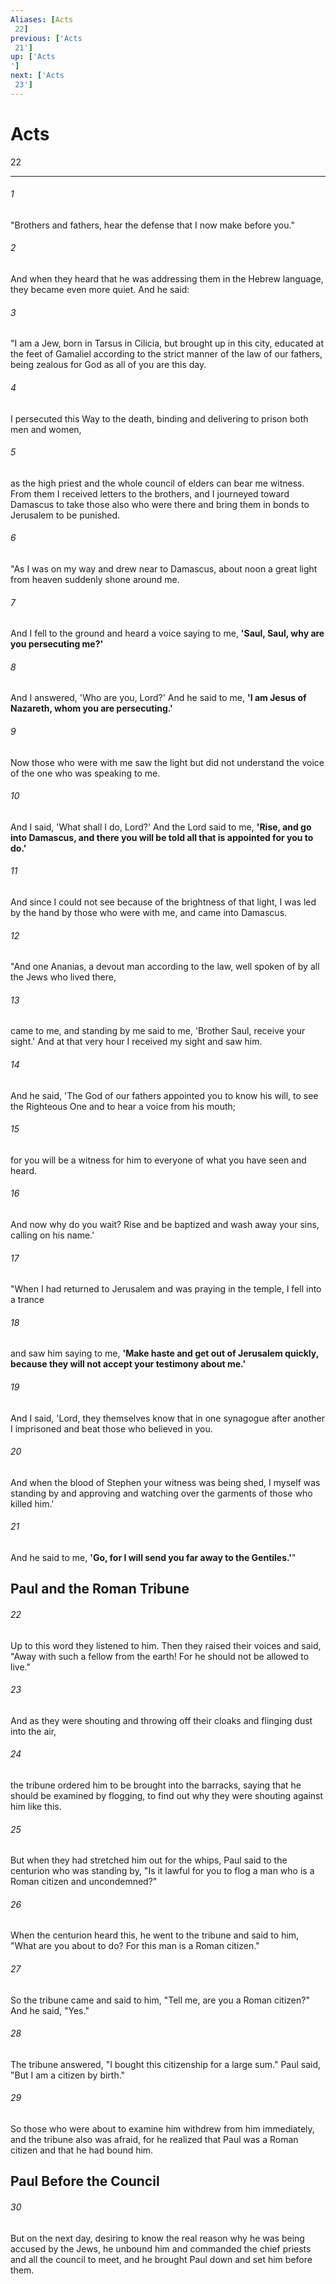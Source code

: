 ```yaml
---
Aliases: [Acts 22]
previous: ['Acts 21']
up: ['Acts']
next: ['Acts 23']
---
```

# Acts 22

***
 

###### 1 
"Brothers and fathers, hear the defense that I now make before you."  

###### 2 
And when they heard that he was addressing them in the Hebrew language, they became even more quiet. And he said:  

###### 3 
"I am a Jew, born in Tarsus in Cilicia, but brought up in this city, educated at the feet of Gamaliel according to the strict manner of the law of our fathers, being zealous for God as all of you are this day.  

###### 4 
I persecuted this Way to the death, binding and delivering to prison both men and women,  

###### 5 
as the high priest and the whole council of elders can bear me witness. From them I received letters to the brothers, and I journeyed toward Damascus to take those also who were there and bring them in bonds to Jerusalem to be punished.  

###### 6 
"As I was on my way and drew near to Damascus, about noon a great light from heaven suddenly shone around me.  

###### 7 
And I fell to the ground and heard a voice saying to me, **'Saul, Saul, why are you persecuting me?'**  

###### 8 
And I answered, 'Who are you, Lord?' And he said to me, **'I am Jesus of Nazareth, whom you are persecuting.'**  

###### 9 
Now those who were with me saw the light but did not understand the voice of the one who was speaking to me.  

###### 10 
And I said, 'What shall I do, Lord?' And the Lord said to me, **'Rise, and go into Damascus, and there you will be told all that is appointed for you to do.'**  

###### 11 
And since I could not see because of the brightness of that light, I was led by the hand by those who were with me, and came into Damascus.  

###### 12 
"And one Ananias, a devout man according to the law, well spoken of by all the Jews who lived there,  

###### 13 
came to me, and standing by me said to me, 'Brother Saul, receive your sight.' And at that very hour I received my sight and saw him.  

###### 14 
And he said, 'The God of our fathers appointed you to know his will, to see the Righteous One and to hear a voice from his mouth;  

###### 15 
for you will be a witness for him to everyone of what you have seen and heard.  

###### 16 
And now why do you wait? Rise and be baptized and wash away your sins, calling on his name.'  

###### 17 
"When I had returned to Jerusalem and was praying in the temple, I fell into a trance  

###### 18 
and saw him saying to me, **'Make haste and get out of Jerusalem quickly, because they will not accept your testimony about me.'**  

###### 19 
And I said, 'Lord, they themselves know that in one synagogue after another I imprisoned and beat those who believed in you.  

###### 20 
And when the blood of Stephen your witness was being shed, I myself was standing by and approving and watching over the garments of those who killed him.'  

###### 21 
And he said to me, **'Go, for I will send you far away to the Gentiles.'**"  ## Paul and the Roman Tribune  

###### 22 
Up to this word they listened to him. Then they raised their voices and said, "Away with such a fellow from the earth! For he should not be allowed to live."  

###### 23 
And as they were shouting and throwing off their cloaks and flinging dust into the air,  

###### 24 
the tribune ordered him to be brought into the barracks, saying that he should be examined by flogging, to find out why they were shouting against him like this.  

###### 25 
But when they had stretched him out for the whips, Paul said to the centurion who was standing by, "Is it lawful for you to flog a man who is a Roman citizen and uncondemned?"  

###### 26 
When the centurion heard this, he went to the tribune and said to him, "What are you about to do? For this man is a Roman citizen."  

###### 27 
So the tribune came and said to him, "Tell me, are you a Roman citizen?" And he said, "Yes."  

###### 28 
The tribune answered, "I bought this citizenship for a large sum." Paul said, "But I am a citizen by birth."  

###### 29 
So those who were about to examine him withdrew from him immediately, and the tribune also was afraid, for he realized that Paul was a Roman citizen and that he had bound him.  ## Paul Before the Council  

###### 30 
But on the next day, desiring to know the real reason why he was being accused by the Jews, he unbound him and commanded the chief priests and all the council to meet, and he brought Paul down and set him before them.
